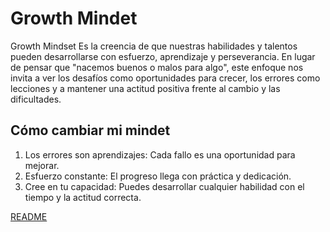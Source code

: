 # Growth Mindet
Growth Mindset
Es la creencia de que nuestras habilidades y talentos pueden desarrollarse con esfuerzo, aprendizaje y perseverancia. En lugar de pensar que "nacemos buenos o malos para algo", este enfoque nos invita a ver los desafíos como oportunidades para crecer, los errores como lecciones y a mantener una actitud positiva frente al cambio y las dificultades.

## Cómo cambiar mi mindet
1. Los errores son aprendizajes: Cada fallo es una oportunidad para mejorar.
2. Esfuerzo constante: El progreso llega con práctica y dedicación.
3. Cree en tu capacidad: Puedes desarrollar cualquier habilidad con el tiempo y la actitud correcta.

[README](https://github.com/Janette-Ramirez-Ulloa/reading-notes)

